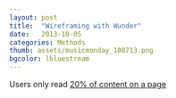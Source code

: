```yaml
---
layout: post
title:  "Wireframing with Wunder"
date:   2013-10-05
categories: Methods
thumb: assets/musicmonday_100713.png
bgcolor: lbluestream
---
```


Users only read [20% of content on a page](http://www.nngroup.com/articles/how-little-do-users-read/)
